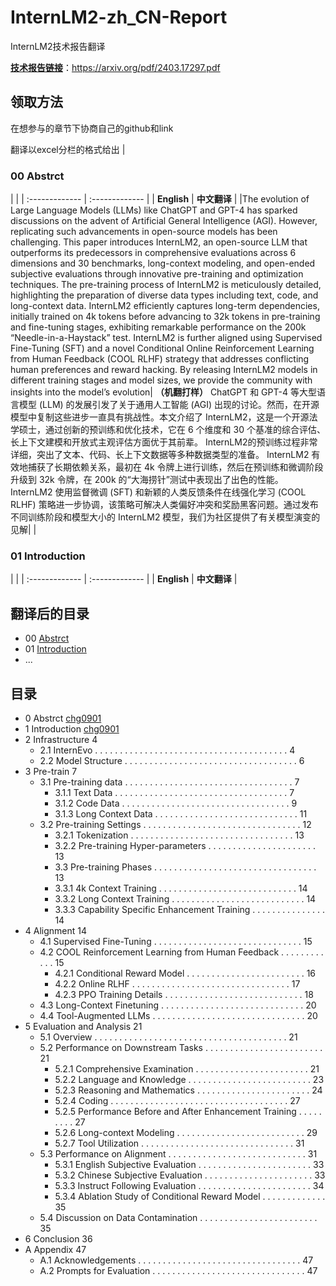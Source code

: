 # InternLM2-zh_CN-Report
InternLM2技术报告翻译  

[**技术报告链接**](https://arxiv.org/pdf/2403.17297.pdf)：https://arxiv.org/pdf/2403.17297.pdf

## 领取方法

在想参与的章节下协商自己的github和link

翻译以excel分栏的格式给出
| <h3 id="Abstrct">00 Abstrct</h3> |  |
| :------------- | :------------- |
| **English** | **中文翻译** |
|The evolution of Large Language Models (LLMs) like ChatGPT and GPT-4 has sparked discussions on the advent of Artificial General Intelligence (AGI). However, replicating such advancements in open-source models has been challenging. This paper introduces InternLM2, an open-source LLM that outperforms its predecessors in comprehensive evaluations across 6 dimensions and 30 benchmarks, long-context modeling, and open-ended subjective evaluations through innovative pre-training and optimization techniques. The pre-training process of InternLM2 is meticulously detailed, highlighting the preparation of diverse data types including text, code, and long-context data. InternLM2 efficiently captures long-term dependencies, initially trained on 4k tokens before advancing to 32k tokens in pre-training and fine-tuning stages, exhibiting remarkable performance on the 200k “Needle-in-a-Haystack” test. InternLM2 is further aligned using Supervised Fine-Tuning (SFT) and a novel Conditional Online Reinforcement Learning from Human Feedback (COOL RLHF) strategy that addresses conflicting human preferences and reward hacking. By releasing InternLM2 models in different training stages and model sizes, we provide the community with insights into the model’s evolution| **（机翻打样）** ChatGPT 和 GPT-4 等大型语言模型 (LLM) 的发展引发了关于通用人工智能 (AGI) 出现的讨论。然而，在开源模型中复制这些进步一直具有挑战性。本文介绍了 InternLM2，这是一个开源法学硕士，通过创新的预训练和优化技术，它在 6 个维度和 30 个基准的综合评估、长上下文建模和开放式主观评估方面优于其前辈。 InternLM2的预训练过程非常详细，突出了文本、代码、长上下文数据等多种数据类型的准备。 InternLM2 有效地捕获了长期依赖关系，最初在 4k 令牌上进行训练，然后在预训练和微调阶段升级到 32k 令牌，在 200k 的“大海捞针”测试中表现出了出色的性能。 InternLM2 使用监督微调 (SFT) 和新颖的人类反馈条件在线强化学习 (COOL RLHF) 策略进一步协调，该策略可解决人类偏好冲突和奖励黑客问题。通过发布不同训练阶段和模型大小的 InternLM2 模型，我们为社区提供了有关模型演变的见解|
| <h3 id="Introduction">01 Introduction</h3> |  |
| :------------- | :------------- |
| **English** | **中文翻译** |

## 翻译后的目录

- 00 [Abstrct](#Abstrct)
- 01 [Introduction](#Introduction)
- ...

## 目录
- 0 Abstrct [chg0901](https://github.com/chg0901/)
- 1 Introduction [chg0901](https://github.com/chg0901/)
- 2 Infrastructure 4
  - 2.1 InternEvo . . . . . . . . . . . . . . . . . . . . . . . . . . . . . . . . . . . . . . . 4
  - 2.2 Model Structure . . . . . . . . . . . . . . . . . . . . . . . . . . . . . . . . . . . 6
- 3 Pre-train 7
  - 3.1 Pre-training data . . . . . . . . . . . . . . . . . . . . . . . . . . . . . . . . . . 7
    - 3.1.1 Text Data . . . . . . . . . . . . . . . . . . . . . . . . . . . . . . . . . . . 7
    - 3.1.2 Code Data . . . . . . . . . . . . . . . . . . . . . . . . . . . . . . . . . . 9
    - 3.1.3 Long Context Data . . . . . . . . . . . . . . . . . . . . . . . . . . . . . 11
  - 3.2 Pre-training Settings . . . . . . . . . . . . . . . . . . . . . . . . . . . . . . . . 12
    - 3.2.1 Tokenization . . . . . . . . . . . . . . . . . . . . . . . . . . . . . . . . . 13
    - 3.2.2 Pre-training Hyper-parameters . . . . . . . . . . . . . . . . . . . . . . 13
    - 3.3 Pre-training Phases . . . . . . . . . . . . . . . . . . . . . . . . . . . . . . . . . 13
    - 3.3.1 4k Context Training . . . . . . . . . . . . . . . . . . . . . . . . . . . . 14
    - 3.3.2 Long Context Training . . . . . . . . . . . . . . . . . . . . . . . . . . . 14
    - 3.3.3 Capability Specific Enhancement Training . . . . . . . . . . . . . . . 14
- 4 Alignment 14
  - 4.1 Supervised Fine-Tuning . . . . . . . . . . . . . . . . . . . . . . . . . . . . . . 15
  - 4.2 COOL Reinforcement Learning from Human Feedback . . . . . . . . . . . . 15
    - 4.2.1 Conditional Reward Model . . . . . . . . . . . . . . . . . . . . . . . . 16
    - 4.2.2 Online RLHF . . . . . . . . . . . . . . . . . . . . . . . . . . . . . . . . 17
    - 4.2.3 PPO Training Details . . . . . . . . . . . . . . . . . . . . . . . . . . . . 18
  - 4.3 Long-Context Finetuning . . . . . . . . . . . . . . . . . . . . . . . . . . . . . 20
  - 4.4 Tool-Augmented LLMs . . . . . . . . . . . . . . . . . . . . . . . . . . . . . . . 20
- 5 Evaluation and Analysis 21
  - 5.1 Overview . . . . . . . . . . . . . . . . . . . . . . . . . . . . . . . . . . . . . . . 21
  - 5.2 Performance on Downstream Tasks . . . . . . . . . . . . . . . . . . . . . . . . 21
    - 5.2.1 Comprehensive Examination . . . . . . . . . . . . . . . . . . . . . . . 21
    - 5.2.2 Language and Knowledge . . . . . . . . . . . . . . . . . . . . . . . . . 23
    - 5.2.3 Reasoning and Mathematics . . . . . . . . . . . . . . . . . . . . . . . 24
    - 5.2.4 Coding . . . . . . . . . . . . . . . . . . . . . . . . . . . . . . . . . . . . 27
    - 5.2.5 Performance Before and After Enhancement Training . . . . . . . . . 27
    - 5.2.6 Long-context Modeling . . . . . . . . . . . . . . . . . . . . . . . . . . 29
    - 5.2.7 Tool Utilization . . . . . . . . . . . . . . . . . . . . . . . . . . . . . . . 31
  - 5.3 Performance on Alignment . . . . . . . . . . . . . . . . . . . . . . . . . . . . 31
    - 5.3.1 English Subjective Evaluation . . . . . . . . . . . . . . . . . . . . . . . 33
    - 5.3.2 Chinese Subjective Evaluation . . . . . . . . . . . . . . . . . . . . . . 33
    - 5.3.3 Instruct Following Evaluation . . . . . . . . . . . . . . . . . . . . . . . 34
    - 5.3.4 Ablation Study of Conditional Reward Model . . . . . . . . . . . . . 35
  - 5.4 Discussion on Data Contamination . . . . . . . . . . . . . . . . . . . . . . . . 35
- 6 Conclusion 36
- A Appendix 47
  - A.1 Acknowledgements . . . . . . . . . . . . . . . . . . . . . . . . . . . . . . . . . 47
  - A.2 Prompts for Evaluation . . . . . . . . . . . . . . . . . . . . . . . . . . . . . . . 47
